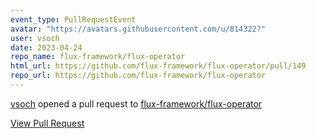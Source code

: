 ```yaml
---
event_type: PullRequestEvent
avatar: "https://avatars.githubusercontent.com/u/814322?"
user: vsoch
date: 2023-04-24
repo_name: flux-framework/flux-operator
html_url: https://github.com/flux-framework/flux-operator/pull/149
repo_url: https://github.com/flux-framework/flux-operator
---
```


<a href='https://github.com/vsoch' target='_blank'>vsoch</a> opened a pull request to <a href='https://github.com/flux-framework/flux-operator' target='_blank'>flux-framework/flux-operator</a>

<a href='https://github.com/flux-framework/flux-operator/pull/149' target='_blank'>View Pull Request</a>
